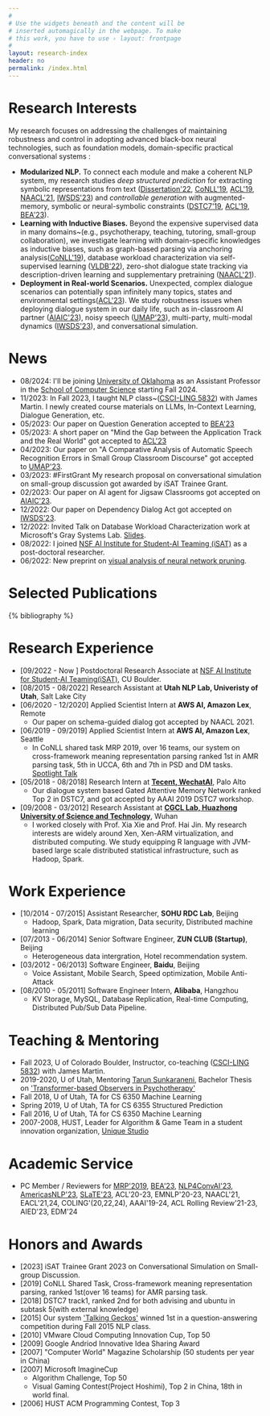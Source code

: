 ```yaml
---
#
# Use the widgets beneath and the content will be
# inserted automagically in the webpage. To make
# this work, you have to use › layout: frontpage
#
layout: research-index
header: no
permalink: /index.html
---
```

# Research Interests
My research focuses on addressing the challenges of maintaining robustness and control in adopting advanced black-box
neural technologies, such as foundation models, domain-specific
practical conversational systems :
- **Modularized NLP.** To connect each module and make a coherent
          NLP system, my research studies *deep structured prediction* for
          extracting symbolic representations from text
          ([Dissertation'22](https://www.proquest.com/docview/2777357718?pq-origsite=gscholar&fromopenview=true),
          [CoNLL'19](https://aclanthology.org/K19-2013/),
          [ACL'19](https://aclanthology.org/P19-1563/),
          [NAACL'21](https://aclanthology.org/2021.naacl-main.62/),
          [IWSDS'23](https://arxiv.org/abs/2302.12944)) and
          *controllable generation* with augmented-memory, symbolic or
          neural-symbolic constraints
          ([DSTC7'19](http://workshop.colips.org/dstc7/papers/13.pdf), [ACL'19](https://aclanthology.org/P19-1192/),
          [BEA'23](https://aclanthology.org/2023.bea-1.47/)).
- **Learning with Inductive Biases.** Beyond the expensive supervised data in many domains~(e.g.,
          psychotherapy, teaching, tutoring, small-group collaboration), we investigate learning with domain-specific knowledges as inductive biases, such as graph-based parsing via anchoring analysis([CoNLL'19](https://aclanthology.org/K19-2013)),
      database workload characterization via self-supervised learning ([VLDB'22](https://dl.acm.org/doi/10.14778/3503585.3503600)),
      zero-shot dialogue state tracking via description-driven
      learning and supplementary pretraining ([NAACL'21](https://aclanthology.org/2021.naacl-main.62/)).
- **Deployment in Real-world Scenarios.** Unexpected,
      complex dialogue scenarios can potentially span infinitely many
      topics, states and environmental settings([ACL'23](https://aclanthology.org/2023.acl-short.156)). We study
      robustness issues when deploying dialogue system in our daily
      life, such as in-classroom AI partner ([AIAIC'23](https://aichildinteraction.github.io/preprint/AIAIC23_paper_7399.pdf)),
      noisy speech ([UMAP'23](https://dl.acm.org/doi/10.1145/3565472.3595606)),
      multi-party, multi-modal dynamics ([IWSDS'23](https://arxiv.org/abs/2302.12944)),
      and conversational simulation.


# News
- 08/2024: I'll be joining [University of Oklahoma](https://www.ou.edu/) as an Assistant Professor in the [School of Computer Science](https://www.ou.edu/coe/cs) starting Fall 2024.
- 11/2023: In Fall 2023, I taught NLP class~([CSCI-LING 5832](https://canvas.colorado.edu/courses/95371/)) with James Martin. I newly created course materials on LLMs, In-Context Learning, Dialogue Generation, etc.
- 05/2023: Our paper on Question Generation accepted to [BEA'23](https://sig-edu.org/bea/2023)
- 05/2023: A short paper on "Mind the Gap between the Application Track and the Real World" got accepted to [ACL'23](https://2023.aclweb.org/calls/main_conference/)
- 04/2023: Our paper on "A Comparative Analysis of Automatic Speech Recognition
Errors in Small Group Classroom Discourse" got accepted to
[UMAP'23](https://www.um.org/umap2023/).
- 03/2023: \#FirstGrant My research proposal on conversational simulation on small-group discussion got awarded by iSAT Trainee Grant.
- 02/2023: Our paper on AI agent for Jigsaw Classrooms got accepted on [AIAIC'23](https://aichildinteraction.github.io/).
- 12/2022: Our paper on Dependency Dialog Act got accepted on [IWSDS'23](https://sites.google.com/view/iwsds2023/home).
- 12/2022: Invited Talk on Database Workload Characterization work at Microsoft's Gray Systems Lab. [Slides](https://www.debjyotipaul.in/assets/pub/query_encoder_vldb22_slides.pdf).
- 08/2022: I joined [NSF AI Institute for Student-AI Teaming (iSAT)](https://www.colorado.edu/research/ai-institute/) as a post-doctoral researcher.
- 06/2022: New preprint on [visual analysis of neural network pruning](https://arxiv.org/abs/2206.07918?context=cs.LG).

# Selected Publications

{% bibliography %}
<!--
{% bibliography --query @*[year=2021] %}
{% bibliography --query @*[year=2019] %}
{% bibliography --query @*[year=2015] %}
{% bibliography --query @*[year=2012] %}
-->

# Research Experience
- [09/2022 - Now ] Postdoctoral Research Associate at [NSF AI Institute for Student-AI Teaming(iSAT)](https://www.colorado.edu/research/ai-institute/), CU Boulder.
- [08/2015 - 08/2022] Research Assistant at **Utah NLP Lab, Univeristy of Utah**, Salt Lake City
- [06/2020 - 12/2020] Applied Scientist Intern at **AWS AI, Amazon Lex**, Remote
   *  Our paper on schema-guided dialog got accepted by NAACL 2021.
- [06/2019 - 09/2019] Applied Scientist Intern at **AWS AI, Amazon Lex**, Seattle
   *  In CoNLL shared task MRP 2019, over 16 teams, our system on cross-framework meaning representation parsing ranked 1st in AMR parsing task, 5th in UCCA, 6th and 7th in PSD and DM tasks. [Spotlight Talk](https://www.youtube.com/watch?v=5ZMZSfl_Ng0)
- [05/2018 - 08/2018] Research Intern at **[Tecent, WechatAI](https://ai.weixin.qq.com/)**, Palo Alto
   *  Our dialogue system based Gated Attentive Memory Network ranked Top 2 in DSTC7, and got accepted by AAAI 2019 DSTC7 workshop.
- [09/2008 - 03/2012] Research Assistant at **[CGCL Lab, Huazhong University of Science and Technology](http://grid.hust.edu.cn/)**, Wuhan
   *  I worked closely with Prof. Xia Xie and Prof. Hai Jin. My research interests are widely around Xen, Xen-ARM virtualization, and distributed computing. We study equipping R language with JVM-based large scale distributed statistical infrastructure, such as Hadoop, Spark.

# Work Experience
- [10/2014 - 07/2015] Assistant Researcher, **SOHU RDC Lab**, Beijing
    *  Hadoop, Spark, Data migration, Data security, Distributed machine learning 
- [07/2013 - 06/2014] Senior Software Engineer, **ZUN CLUB (Startup)**, Beijing
    *  Heterogeneous data intergration, Hotel recommendation system.
- [03/2012 - 06/2013] Software Engineer, **Baidu**, Beijing
    *  Voice Assistant, Mobile Search, Speed optimization, Mobile Anti-Attack
- [08/2010 - 05/2011] Software Engineer Intern, **Alibaba**, Hangzhou
    *  KV Storage, MySQL, Database Replication, Real-time Computing, Distributed Pub/Sub Data Pipeline.

# Teaching & Mentoring
- Fall 2023, U of Colorado Boulder, Instructor, co-teaching ([CSCI-LING 5832](https://canvas.colorado.edu/courses/95371/)) with James Martin.
- 2019-2020, U of Utah, Mentoring [Tarun Sunkaraneni](https://tsunny007.github.io/), Bachelor Thesis on ['Transformer-based Observers in Psychotherapy'](https://www.cs.utah.edu/docs/techreports/2020/pdf/UUCS-20-011.pdf)
- Fall 2018, U of Utah, TA for CS 6350 Machine Learning
- Spring 2019, U of Utah, TA for CS 6355 Structured Prediction
- Fall 2016, U of Utah, TA for CS 6350 Machine Learning
- 2007-2008, HUST, Leader for Algorithm & Game Team in a student innovation organization, [Unique Studio](https://hustunique.com/)


# Academic Service
- PC Member / Reviewers for [MRP'2019](http://mrp.nlpl.eu/2019/), [BEA'23](https://aclanthology.org/venues/bea/), [NLP4ConvAI'23](https://www.aclweb.org/portal/content/call-papers-5th-workshop-nlp-conversational-ai), [AmericasNLP'23](https://turing.iimas.unam.mx/americasnlp/2023_st.html), [SLaTE'23](https://sites.google.com/view/slate2023), ACL'20-23, EMNLP'20-23, NAACL'21, EACL'21,24, COLING'(20,22,24), AAAI'19-24, ACL Rolling Review'21-23, AIED'23, EDM'24

# Honors and Awards
- [2023] iSAT Trainee Grant 2023 on Conversational Simulation on Small-group Discussion. 
- [2019] CoNLL Shared Task, Cross-framework meaning representation parsing, ranked 1st(over 16 teams) for AMR parsing task.
- [2018] DSTC7 track1, ranked 2nd for both advising and ubuntu in subtask 5(with external knowledge)
- [2015] Our system ['Talking Geckos'](https://www.slideshare.net/jiessiecao/talking-geckos-question-and-answering) winned 1st in a question-answering competition during Fall 2015 NLP class.
- [2010] VMware Cloud Computing Innovation Cup, Top 50
- [2009] Google Andriod Innovative Idea Sharing Award
- [2007] "Computer World" Magazine Scholarship (50 students per year in China)
- [2007] Microsoft ImagineCup
    *  Algorithm Challenge, Top 50 
    *  Visual Gaming Contest(Project Hoshimi), Top 2 in China, 18th in world final.
- [2006] HUST ACM Programming Contest, Top 3


